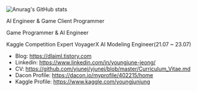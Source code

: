 ![Anurag's GitHub stats](https://github-readme-stats.vercel.app/api?username=yjunej&show_icons=true&theme=cobalt)

AI Engineer & Game Client Programmer

Game Programmer & AI Engineer

Kaggle Competition Expert
VoyagerX AI Modeling Engineer(21.07 ~ 23.07)




* Blog: https://dlaiml.tistory.com
* Linkedin: https://www.linkedin.com/in/youngjune-jeong/
* CV: https://github.com/yjunej/yjunej/blob/master/Curriculum_Vitae.md
* Dacon Profile: https://dacon.io/myprofile/402215/home
* Kaggle Profile: https://www.kaggle.com/youngjunjung
